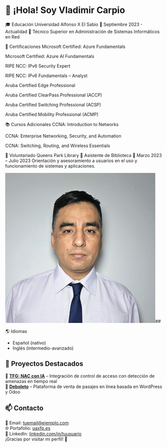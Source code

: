 ﻿# 👋 ¡Hola! Soy Vladimir Carpio     

🎓 Educación
Universidad Alfonso X El Sabio
📅 Septiembre 2023 - Actualidad
📌 Técnico Superior en Administración de Sistemas Informáticos en Red

📜 Certificaciones
Microsoft Certified: Azure Fundamentals

Microsoft Certified: Azure AI Fundamentals

RIPE NCC: IPv6 Security Expert

RIPE NCC: IPv6 Fundamentals – Analyst

Aruba Certified Edge Professional

Aruba Certified ClearPass Professional (ACCP)

Aruba Certified Switching Professional (ACSP)

Aruba Certified Mobility Professional (ACMP)

📚 Cursos Adicionales
CCNA: Introduction to Networks

CCNA: Enterprise Networking, Security, and Automation

CCNA: Switching, Routing, and Wireless Essentials

🤝 Voluntariado
Queens Park Library
📌 Asistente de Biblioteca
📅 Marzo 2023 – Julio 2023
Orientación y asesoramiento a usuarios en el uso y funcionamiento de sistemas y aplicaciones.

![Vladimir](/img/vladimir.jpg)## 

🌎 Idiomas  
- Español (nativo)  
- Inglés (intermedio-avanzado)  

## 📂 Proyectos Destacados  
🔹 **[TFG: NAC con IA](#)** – Integración de control de acceso con detección de amenazas en tiempo real  
🔹 **[Deboleto](#)** – Plataforma de venta de pasajes en línea basada en WordPress y Odoo  

## 📫 Contacto  
📧 Email: [tuemail@ejemplo.com](mailto:tuemail@ejemplo.com)  
🌐 Portafolio: [uaxfp.es](https://uaxfp.es)  
💼 LinkedIn: [linkedin.com/in/tuusuario](https://linkedin.com/in/tuusuario)  
¡Gracias por visitar mi perfil! 🚀  

<!--
**vladimircarpiomorales/vladimircarpiomorales** is a ✨ _special_ ✨ repository because its `README.md` (this file) appears on your GitHub profile.

Here are some ideas to get you started:

- 🔭 I’m currently working on ...
- 🌱 I’m currently learning ...
- 👯 I’m looking to collaborate on ...
- 🤔 I’m looking for help with ...
- 💬 Ask me about ...
- 📫 How to reach me: ...
- 😄 Pronouns: ...
- ⚡ Fun fact: ...
-->
